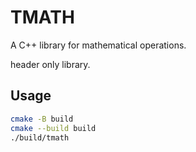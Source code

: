 # TMATH

A C++ library for mathematical operations.

header only library.

## Usage

```bash
cmake -B build 
cmake --build build
./build/tmath
```
